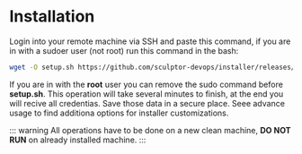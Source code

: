 # Installation

Login into your remote machine via SSH and paste this command, if you are in with a sudoer user (not root) run this command in the bash:

``` bash
wget -O setup.sh https://github.com/sculptor-devops/installer/releases/latest/download/setup.sh | sudo setup.sh
```

If you are in with the **root** user you can remove the sudo command before **setup.sh**. This operation will take several minutes to finish, at the end you will recive all credentias. Save those data in a secure place. Seee advance usage to find additiona options for installer customizations.

::: warning
All operations have to be done on a new clean machine, **DO NOT RUN** on already installed machine.
:::
